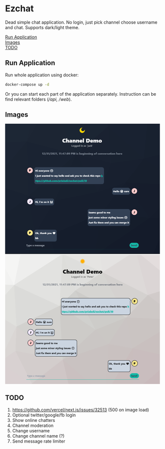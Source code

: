 # Ezchat

Dead simple chat application. No login, just pick channel choose username and chat. Supports dark/light theme.

[Run Application](#run-application)  
[Images](#images)  
[TODO](#todo)  

## Run Application 

Run whole application using docker:

```bash
docker-compose up -d
```

Or you can start each part of the application separately. Instruction can be find relevant folders (*/api, /web*).

## Images 

![Dark](docs/presImageDark.png)
![Light](docs/presImageLight.png)

## TODO

1) https://github.com/vercel/next.js/issues/32513 (500 on image load)
2) Optional twitter/google/fb login
3) Show online chatters
4) Channel moderation
5) Change username
6) Change channel name (?)
7) Send message rate limiter
